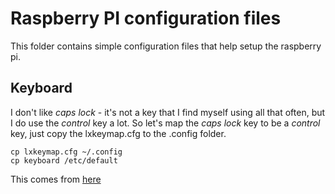 # Raspberry PI configuration files

This folder contains simple configuration files that help setup the
raspberry pi.

## Keyboard

I don't like _caps lock_ - it's not a key that I find myself using all
that often, but I do use the _control_ key a lot. So let's map the _caps
lock_ key to be a _control_ key, just copy the lxkeymap.cfg to the
.config folder.

```
cp lxkeymap.cfg ~/.config
cp keyboard /etc/default
```

This comes from [here](http://shallowsky.com/blog/linux/raspbian-ctrl-key.html)
